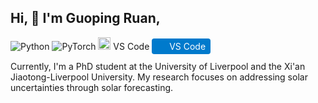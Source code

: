 ## Hi, 👋 I'm Guoping Ruan, 

![Python](https://img.shields.io/badge/-Python-3776AB?style=flat&logo=python&logoColor=white)
![PyTorch](https://img.shields.io/badge/-PyTorch-EE4C2C?style=flat&logo=PyTorch&logoColor=white)
<img src="https://code.visualstudio.com/favicon.ico" alt="VS Code" width="20"/> VS Code
<span style="background:#007ACC;color:white;padding:4px 8px;border-radius:4px;">
  <img src="https://code.visualstudio.com/favicon.ico" width="16" style="vertical-align:middle"/> VS Code
</span>




Currently, I'm a PhD student at the University of Liverpool and the Xi'an Jiaotong-Liverpool University. My research focuses on addressing solar uncertainties through solar forecasting.



<!--
**Guoping-Ruan/Guoping-Ruan** is a ✨ _special_ ✨ repository because its `README.md` (this file) appears on your GitHub profile.

Here are some ideas to get you started:

- 🔭 I’m currently working on ...
- 🌱 I’m currently learning ...
- 👯 I’m looking to collaborate on ...
- 🤔 I’m looking for help with ...
- 💬 Ask me about ...
- 📫 How to reach me: ...
- 😄 Pronouns: ...
- ⚡ Fun fact: ...
-->
